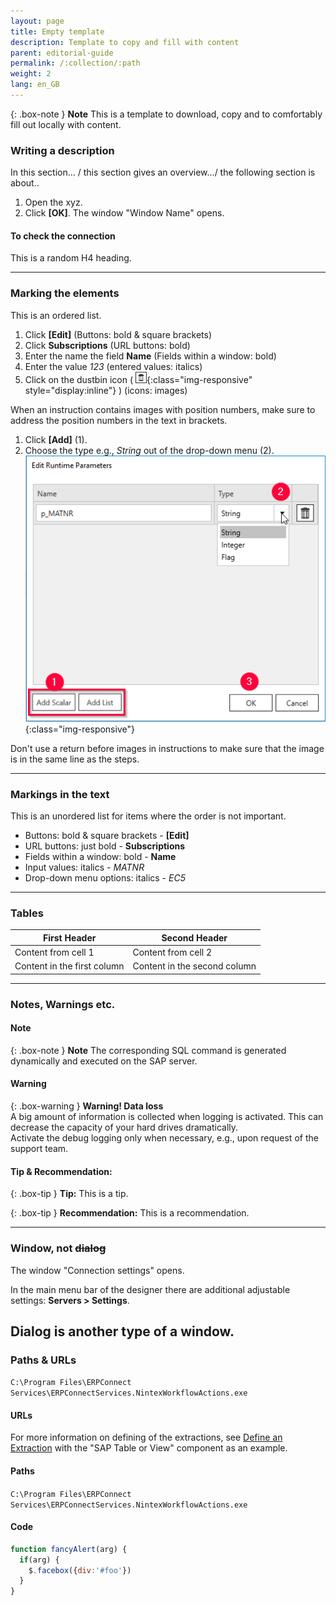 ```yaml
---
layout: page
title: Empty template 
description: Template to copy and fill with content
parent: editorial-guide
permalink: /:collection/:path
weight: 2
lang: en_GB
---
```

{: .box-note }
**Note** This is a template to download, copy and to comfortably fill out locally with content.


### Writing a description
In this section... / this section gives an overview.../ the following section is about..

1. Open the xyz. 
2. Click **[OK]**. The window "Window Name" opens.

#### To check the connection
This is a random H4 heading.

-----------

### Marking the elements
This is an ordered list.
1. Click **[Edit]** (Buttons: bold & square brackets)
2. Click **Subscriptions** (URL buttons: bold)
3. Enter the name the field **Name** (Fields within a window: bold)
4. Enter the value *123* (entered values: italics)
5. Click on the dustbin icon ( ![dustbin](/img/content/icons/trashbin.png){:class="img-responsive" style="display:inline"} ) (icons: images)

When an instruction contains images with position numbers, make sure to address the position numbers in the text in brackets. 

1. Click **[Add]** (1).
2. Choose the type e.g., *String* out of the drop-down menu (2).
![ODP Add parameters](/img/content/odp/odp-settings-add-parameters.png){:class="img-responsive"}

Don't use a return before images in instructions to make sure that the image is in the same line as the steps.


------

### Markings in the text
This is an unordered list for items where the order is not important.
- Buttons: bold & square brackets - **[Edit]** 
- URL buttons: just bold - **Subscriptions**
- Fields within a window: bold - **Name** 
- Input values: italics - *MATNR*
- Drop-down menu options: italics - *EC5* 

------

### Tables

First Header | Second Header
------------ | -------------
Content from cell 1 | Content from cell 2
Content in the first column | Content in the second column

------

### Notes, Warnings etc.

#### Note

{: .box-note }
**Note** The corresponding SQL command is generated dynamically and executed on the SAP server.

#### Warning

{: .box-warning }
**Warning! Data loss**<br>
A big amount of information is collected when logging is activated. This can decrease the capacity of your hard drives dramatically.<br>
Activate the debug logging only when necessary, e.g., upon request of the support team.

#### Tip & Recommendation:

{: .box-tip }
**Tip:** This is a tip.


{: .box-tip }
**Recommendation:** This is a recommendation.<br>

------

### Window, not ~~dialog~~

The window "Connection settings" opens.
<!--Die Bezeichnungen der Fenster soll in Anführungszeichen gesetzt werden-->
In the main menu bar of the designer there are additional adjustable settings:   **Servers > Settings**.
<!--Mit dem Symbol ">" können Menusprünge ausgedrückt werden-->

Dialog is another type of a window.
----

### Paths & URLs

`C:\Program Files\ERPConnect Services\ERPConnectServices.NintexWorkflowActions.exe`

#### URLs
For more information on defining of the extractions, see [Define an Extraction](#) with the "SAP Table or View" component as an example.

#### Paths
`C:\Program Files\ERPConnect Services\ERPConnectServices.NintexWorkflowActions.exe`
#### Code
```javascript
function fancyAlert(arg) {
  if(arg) {
    $.facebox({div:'#foo'})
  }
}
```



